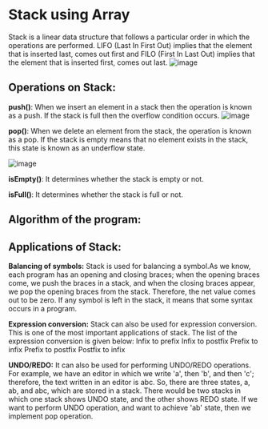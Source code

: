 # Stack using Array
Stack is a linear data structure that follows a particular order in which the operations are performed. LIFO (Last In First Out) implies that the element that is inserted last, comes out first and FILO (First In Last Out) implies that the element that is inserted first, comes out last.
![image](https://user-images.githubusercontent.com/125560933/220721466-e60b6141-fcdc-4376-a194-369d03468cb3.png)

## Operations on Stack:

**push()**: When we insert an element in a stack then the operation is known as a push. If the stack is full then the overflow condition occurs.
![image](https://user-images.githubusercontent.com/125560933/220724016-359c8d57-df85-490a-8e90-49a2b823ffe1.png)

**pop()**: When we delete an element from the stack, the operation is known as a pop. If the stack is empty means that no element exists in the stack, this state is known as an underflow state.

![image](https://user-images.githubusercontent.com/125560933/220724144-3a41ca02-f152-4a16-a0ee-860fbd920ffa.png)

**isEmpty()**: It determines whether the stack is empty or not.

**isFull()**: It determines whether the stack is full or not.

## Algorithm of the program:


## Applications of Stack:

**Balancing of symbols:** Stack is used for balancing a symbol.As we know, each program has an opening and closing braces; when the opening braces come, we push the braces in a stack, and when the closing braces appear, we pop the opening braces from the stack. Therefore, the net value comes out to be zero. If any symbol is left in the stack, it means that some syntax occurs in a program.

**Expression conversion:** Stack can also be used for expression conversion. This is one of the most important applications of stack. The list of the expression conversion is given below:
Infix to prefix
Infix to postfix
Prefix to infix
Prefix to postfix
Postfix to infix

**UNDO/REDO:** It can also be used for performing UNDO/REDO operations. For example, we have an editor in which we write 'a', then 'b', and then 'c'; therefore, the text written in an editor is abc. So, there are three states, a, ab, and abc, which are stored in a stack. There would be two stacks in which one stack shows UNDO state, and the other shows REDO state.
If we want to perform UNDO operation, and want to achieve 'ab' state, then we implement pop operation.





